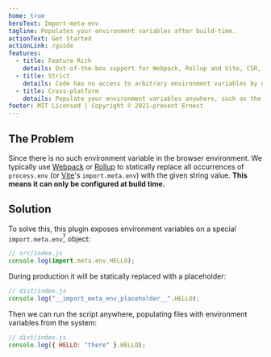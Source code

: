 ```yaml
---
home: true
heroText: Import-meta-env
tagline: Populates your environment variables after build-time.
actionText: Get Started
actionLink: /guide
features:
  - title: Feature Rich
    details: Out-of-the-box support for Webpack, Rollup and Vite, CSR, SSR and SSG, and unit testing tools. Powered by Unplugin and Babel.
  - title: Strict
    details: Code has no access to arbitrary environment variables by default.
  - title: Cross-platform
    details: Populate your environment variables anywhere, such as the Alpine Linux nginx image. Powered by pkg.
footer: MIT Licensed | Copyright © 2021-present Ernest
---
```


## The Problem

Since there is no such environment variable in the browser environment. We typically use <a href="https://webpack.js.org/plugins/environment-plugin/">Webpack</a> or <a href="https://github.com/rollup/plugins/tree/master/packages/replace#usage">Rollup</a> to statically replace all occurrences of `process.env` (or <a href="https://vitejs.dev/guide/env-and-mode.html">Vite</a>'s `import.meta.env`) with the given string value. **This means it can only be configured at build time.**

## Solution

To solve this, this plugin exposes environment variables on a special `import.meta.env`[<sup>?</sup>](guide.html#why-use-importmeta) object:

```js
// src/index.js
console.log(import.meta.env.HELLO);
```

During production it will be statically replaced with a placeholder:

```js
// dist/index.js
console.log("__import_meta_env_placeholder__".HELLO);
```

Then we can run the script anywhere, populating files with environment variables from the system:

```js
// dist/index.js
console.log({ HELLO: "there" }.HELLO);
```

